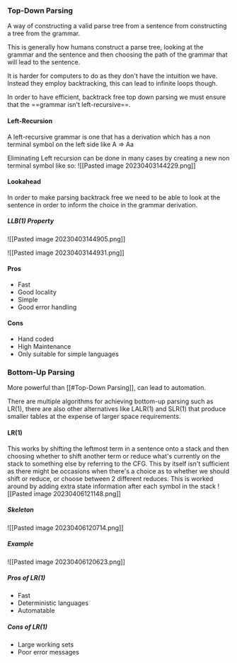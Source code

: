 
### Top-Down Parsing
A way of constructing a valid parse tree from a sentence from constructing a tree from the grammar.

This is generally how humans construct a parse tree, looking at the grammar and the sentence and then choosing the path of the grammar that will lead to the sentence.

It is harder for computers to do as they don't have the intuition we have. Instead they employ backtracking, this can lead to infinite loops though.

In order to have efficient, backtrack free top down parsing we must ensure that the ==grammar isn't left-recursive==.

#### Left-Recursion
A left-recursive grammar is one that has a derivation which has a non terminal symbol on the left side like A => Aa

Eliminating Left recursion can be done in many cases by creating a new non terminal symbol like so:
![[Pasted image 20230403144229.png]]

#### Lookahead
In order to make parsing backtrack free we need to be able to look at the sentence in order to inform the choice in the grammar derivation.

##### LLB(1) Property
![[Pasted image 20230403144905.png]]

![[Pasted image 20230403144931.png]]

#### Pros
- Fast
- Good locality
- Simple
- Good error handling

#### Cons
- Hand coded
- High Maintenance
- Only suitable for simple languages

### Bottom-Up Parsing
More powerful than [[#Top-Down Parsing]], can lead to automation.

There are multiple algorithms for achieving bottom-up parsing such as LR(1), there are also other alternatives like LALR(1) and SLR(1) that produce smaller tables at the expense of larger space requirements.

#### LR(1)
This works by shifting the leftmost term in a sentence onto a stack and then choosing whether to shift another term or reduce what's currently on the stack to something else by referring to the CFG. This by itself isn't sufficient as there might be occasions when there's a choice as to whether we should shift or reduce, or choose between 2 different reduces. This is worked around by adding extra state information after each symbol in the stack
![[Pasted image 20230406121148.png]]

##### Skeleton
![[Pasted image 20230406120714.png]]

##### Example
![[Pasted image 20230406120623.png]]

##### Pros of LR(1)
- Fast
- Deterministic languages
- Automatable

##### Cons of LR(1)
- Large working sets
- Poor error messages


